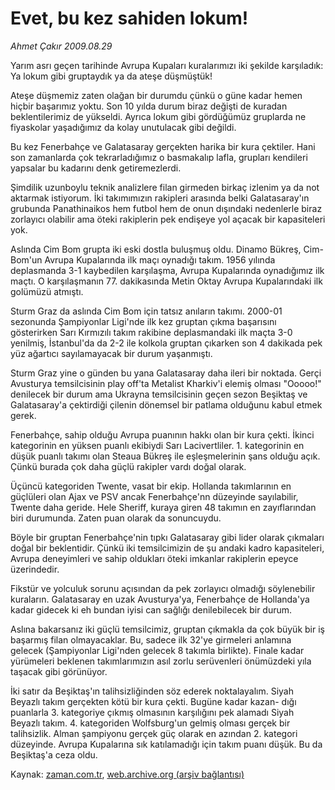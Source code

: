 # Evet, bu kez sahiden lokum!

*Ahmet Çakır 2009.08.29*

<tr><td class="metin" colspan="2" style="padding-top: 20px; padding-left: 5px; padding-right: 10px;">Yarım asrı geçen tarihinde Avrupa Kupaları kuralarımızı iki şekilde karşıladık: Ya lokum gibi gruptaydık ya da ateşe düşmüştük!</td></tr><tr><td class="metin" colspan="2" style="padding-top: 20px; padding-left: 5px; padding-right: 10px;"><p>Ateşe düşmemiz zaten olağan bir durumdu çünkü o güne kadar hemen hiçbir başarımız yoktu. Son 10 yılda durum biraz değişti de kuradan beklentilerimiz de yükseldi. Ayrıca lokum gibi gördüğümüz gruplarda ne fiyaskolar yaşadığımız da kolay unutulacak gibi değildi.
<p>Bu kez Fenerbahçe ve Galatasaray gerçekten harika bir kura çektiler. Hani son zamanlarda çok tekrarladığımız o basmakalıp lafla, grupları kendileri yapsalar bu kadarını denk getiremezlerdi.
<p>Şimdilik uzunboylu teknik analizlere filan girmeden birkaç izlenim ya da not aktarmak istiyorum. İki takımımızın rakipleri arasında belki Galatasaray'ın grubunda Panathinaikos hem futbol hem de onun dışındaki nedenlerle biraz zorlayıcı olabilir ama öteki rakiplerin pek endişeye yol açacak bir kapasiteleri yok.
<p>Aslında Cim Bom grupta iki eski dostla buluşmuş oldu. Dinamo Bükreş, Cim-Bom'un Avrupa Kupalarında ilk maçı oynadığı takım. 1956 yılında deplasmanda 3-1 kaybedilen karşılaşma, Avrupa Kupalarında oynadığımız ilk maçtı. O karşılaşmanın 77. dakikasında Metin Oktay Avrupa Kupalarındaki ilk golümüzü atmıştı.
<p> Sturm Graz da aslında Cim Bom için tatsız anıların takımı. 2000-01 sezonunda Şampiyonlar Ligi'nde ilk kez gruptan çıkma başarısını gösterirken Sarı Kırmızılı takım rakibine deplasmandaki ilk maçta 3-0 yenilmiş, İstanbul'da da 2-2 ile kolkola gruptan çıkarken son 4 dakikada pek yüz ağartıcı sayılamayacak bir durum yaşanmıştı.
<p> Sturm Graz yine o günden bu yana Galatasaray daha ileri bir noktada. Gerçi Avusturya temsilcisinin play off'ta Metalist Kharkiv'i elemiş olması "Ooooo!" denilecek bir durum ama Ukrayna temsilcisinin geçen sezon Beşiktaş ve Galatasaray'a çektirdiği çilenin dönemsel bir patlama olduğunu kabul etmek gerek.
<p>Fenerbahçe, sahip olduğu Avrupa puanının hakkı olan bir kura çekti. İkinci kategorinin en yüksen puanlı ekibiydi Sarı Lacivertliler. 1. kategorinin en düşük puanlı takımı olan Steaua Bükreş ile eşleşmelerinin şans olduğu açık. Çünkü burada çok daha güçlü rakipler vardı doğal olarak.
<p> Üçüncü kategoriden Twente, vasat bir ekip. Hollanda takımlarının en güçlüleri olan Ajax ve PSV ancak Fenerbahçe'nn düzeyinde sayılabilir, Twente daha geride. Hele Sheriff, kuraya giren 48 takımın en zayıflarından biri durumunda. Zaten puan olarak da sonuncuydu.
<p> Böyle bir gruptan Fenerbahçe'nin tıpkı Galatasaray gibi lider olarak çıkmaları doğal bir beklentidir. Çünkü iki temsilcimizin de şu andaki kadro kapasiteleri, Avrupa deneyimleri ve sahip oldukları öteki imkanlar rakiplerin epeyce üzerindedir.
<p>Fikstür ve yolculuk sorunu açısından da pek zorlayıcı olmadığı söylenebilir kuraların. Galatasaray en uzak Avusturya'ya, Fenerbahçe de Hollanda'ya kadar gidecek ki eh bundan iyisi can sağlığı denilebilecek bir durum.
<p>Aslına bakarsanız iki güçlü temsilcimiz, gruptan çıkmakla da çok büyük bir iş başarmış filan olmayacaklar. Bu, sadece ilk 32'ye girmeleri anlamına gelecek (Şampiyonlar Ligi'nden gelecek 8 takımla birlikte). Finale kadar yürümeleri beklenen takımlarımızın asıl zorlu serüvenleri önümüzdeki yıla taşacak gibi görünüyor.
<p>İki satır da Beşiktaş'ın talihsizliğinden söz ederek noktalayalım. Siyah Beyazlı takım gerçekten kötü bir kura çekti. Bugüne kadar kazan- dığı puanlarla 3. kategoriye çıkmış olmasının karşılığını pek alamadı Siyah Beyazlı takım. 4. kategoriden Wolfsburg'un gelmiş olması gerçek bir talihsizlik. Alman şampiyonu gerçek güç olarak en azından 2. kategori düzeyinde. Avrupa Kupalarına sık katılamadığı için takım puanı düşük. Bu da Beşiktaş'a ceza oldu.<br/></p></p></p></p></p></p></p></p></p></p></p></p></td></tr>

Kaynak: [zaman.com.tr](http://zaman.com.tr/yazar.do?yazino=886023), [web.archive.org (arşiv bağlantısı)](http://web.archive.org/web/20090830223649/http://zaman.com.tr:80/yazar.do?yazino=886023)
